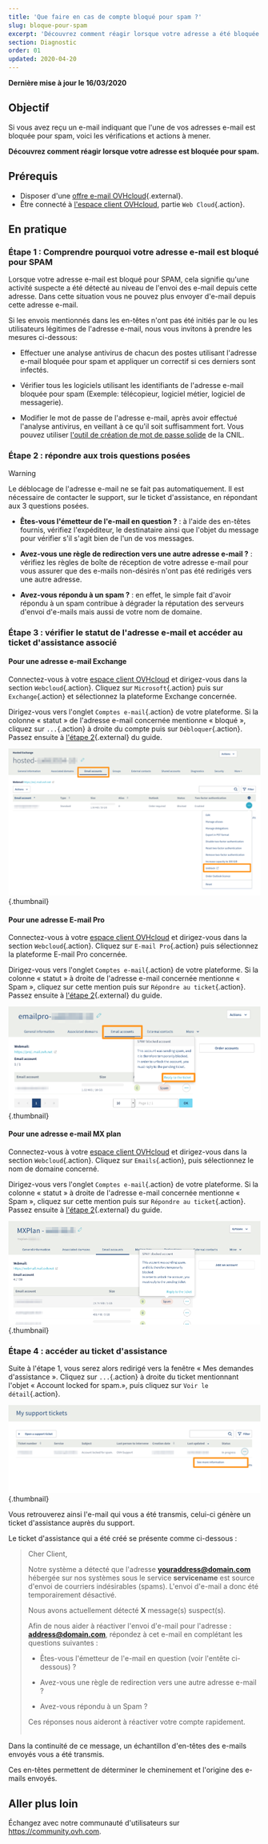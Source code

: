 ```yaml
---
title: 'Que faire en cas de compte bloqué pour spam ?'
slug: bloque-pour-spam
excerpt: 'Découvrez comment réagir lorsque votre adresse a été bloquée pour spam'
section: Diagnostic
order: 01
updated: 2020-04-20
---
```


**Dernière mise à jour le 16/03/2020**

## Objectif

Si vous avez reçu un e-mail indiquant que l'une de vos adresses e-mail est bloquée pour spam, voici les vérifications et actions à mener.

**Découvrez comment réagir lorsque votre adresse est bloquée pour spam.**

## Prérequis

- Disposer d'une [offre e-mail OVHcloud](https://www.ovhcloud.com/fr/emails/){.external}.
- Être connecté à [l'espace client OVHcloud](https://www.ovh.com/auth/?action=gotomanager&from=https://www.ovh.com/fr/&ovhSubsidiary=fr), partie `Web Cloud`{.action}.

## En pratique

### Étape 1 : Comprendre pourquoi votre adresse e-mail est bloqué pour SPAM

Lorsque votre adresse e-mail est bloqué pour SPAM, cela signifie qu'une activité suspecte a été détecté au niveau de l'envoi des e-mail depuis cette adresse. Dans cette situation vous ne pouvez plus envoyer d'e-mail depuis cette adresse e-mail.

Si les envois mentionnés dans les en-têtes n'ont pas été initiés par le ou les utilisateurs légitimes de l'adresse e-mail, nous vous invitons à prendre les mesures ci-dessous:

- Effectuer une analyse antivirus de chacun des postes utilisant l'adresse e-mail bloquée pour spam et appliquer un correctif si ces derniers sont infectés.

- Vérifier tous les logiciels utilisant les identifiants de l'adresse e-mail bloquée pour spam (Exemple: télécopieur, logiciel métier, logiciel de messagerie).

- Modifier le mot de passe de l'adresse e-mail, après avoir effectué l'analyse antivirus, en veillant à ce qu'il soit suffisamment fort. Vous pouvez utiliser [l'outil de création de mot de passe solide](https://www.cnil.fr/fr/generer-un-mot-de-passe-solide) de la CNIL.

### Étape 2 : répondre aux trois questions posées

> [!warning]
>
> Le déblocage de l'adresse e-mail ne se fait pas automatiquement. Il est nécessaire de contacter le support, sur le ticket d'assistance, en répondant aux 3 questions posées.

- **Êtes-vous l'émetteur de l'e-mail en question ?** : à l'aide des en-têtes fournis, vérifiez l'expéditeur, le destinataire ainsi que l'objet du message pour vérifier s'il s'agit bien de l'un de vos messages.

- **Avez-vous une règle de redirection vers une autre adresse e-mail ?** : vérifiez les règles de boîte de réception de votre adresse e-mail pour vous assurer que des e-mails non-désirés n'ont pas été redirigés vers une autre adresse.

- **Avez-vous répondu à un spam ?** : en effet, le simple fait d'avoir répondu à un spam contribue à dégrader la réputation des serveurs d'envoi d'e-mails mais aussi de votre nom de domaine.

### Étape 3 : vérifier le statut de l'adresse e-mail et accéder au ticket d'assistance associé

#### Pour une adresse e-mail Exchange

Connectez-vous à votre [espace client OVHcloud](https://www.ovh.com/auth/?action=gotomanager&from=https://www.ovh.com/fr/&ovhSubsidiary=fr) et dirigez-vous dans la section `Webcloud`{.action}. Cliquez sur `Microsoft`{.action} puis sur `Exchange`{.action} et sélectionnez la plateforme Exchange concernée.

Dirigez-vous vers l'onglet `Comptes e-mail`{.action} de votre plateforme. Si la colonne « statut » de l'adresse e-mail concernée mentionne « bloqué », cliquez sur `...`{.action} à droite du compte puis sur `Débloquer`{.action}. Passez ensuite à [l'étape 2](./#etape-2-acceder-au-ticket-dassistance_1){.external} du guide.

![spam](images/blocked-for-SPAM-01-01.png){.thumbnail}

#### Pour une adresse E-mail Pro

Connectez-vous à votre [espace client OVHcloud](https://www.ovh.com/auth/?action=gotomanager&from=https://www.ovh.com/fr/&ovhSubsidiary=fr) et dirigez-vous dans la section `Webcloud`{.action}. Cliquez sur `E-mail Pro`{.action} puis sélectionnez la plateforme E-mail Pro concernée.

Dirigez-vous vers l'onglet `Comptes e-mail`{.action} de votre plateforme. Si la colonne « statut » à droite de l'adresse e-mail concernée mentionne « Spam », cliquez sur cette mention puis sur `Répondre au ticket`{.action}. Passez ensuite à [l'étape 2](./#etape-2-acceder-au-ticket-dassistance_1){.external} du guide.

![spam](images/blocked-for-SPAM-01-02.png){.thumbnail}

#### Pour une adresse e-mail MX plan

Connectez-vous à votre [espace client OVHcloud](https://www.ovh.com/auth/?action=gotomanager&from=https://www.ovh.com/fr/&ovhSubsidiary=fr) et dirigez-vous dans la section `Webcloud`{.action}. Cliquez sur `Emails`{.action}, puis sélectionnez le nom de domaine concerné.

Dirigez-vous vers l'onglet `Comptes e-mail`{.action} de votre plateforme. Si la colonne « statut » à droite de l'adresse e-mail concernée mentionne « Spam », cliquez sur cette mention puis sur `Répondre au ticket`{.action}. Passez ensuite à [l'étape 2](./#etape-2-acceder-au-ticket-dassistance_1){.external} du guide.

![spam](images/blocked-for-SPAM-01-03.png){.thumbnail}


### Étape 4 : accéder au ticket d'assistance

Suite à l'étape 1, vous serez alors redirigé vers la fenêtre « Mes demandes d'assistance ». Cliquez sur `...`{.action} à droite du ticket mentionnant l'objet « Account locked for spam.», puis cliquez sur `Voir le détail`{.action}. 

![spam](images/blocked-for-SPAM-02.png){.thumbnail}

Vous retrouverez ainsi l'e-mail qui vous a été transmis, celui-ci génère un ticket d'assistance auprès du support.

Le ticket d'assistance qui a été créé se présente comme ci-dessous :

> 
> Cher Client,
>
> Notre système a détecté que l'adresse **youraddress@domain.com** hébergée sur nos systèmes sous le service **servicename** est source d'envoi de courriers indésirables (spams).
> L'envoi d'e-mail a donc été temporairement désactivé.
>
> Nous avons actuellement détecté **X** message(s) suspect(s).
>
> Afin de nous aider à réactiver l'envoi d'e-mail pour l'adresse : **address@domain.com**,
> répondez à cet e-mail en complétant les questions suivantes :
>
> - Êtes-vous l'émetteur de l'e-mail en question (voir l'entête ci-dessous) ?
>
> - Avez-vous une règle de redirection vers une autre adresse e-mail ?
>
> - Avez-vous répondu à un Spam ?
> 
> Ces réponses nous aideront à réactiver votre compte rapidement.
> <br>
> <br>
> 

Dans la continuité de ce message, un échantillon d'en-têtes des e-mails envoyés vous a été transmis.

Ces en-têtes permettent de déterminer le cheminement et l'origine des e-mails envoyés.

## Aller plus loin

Échangez avec notre communauté d'utilisateurs sur <https://community.ovh.com>.